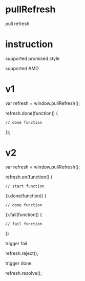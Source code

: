 # pullRefresh
pull refresh

# instruction

supported promised style

supported AMD

# v1
var refresh = window.pullRefresh();

refresh.done(function() {

    // done function
});


# v2
var refresh = window.pullRefresh();

refresh.on(function() {

    // start function
}).done(function() {

    // done function
}).fail(function() {

    // fail function
})

trigger fail

refresh.reject();

trigger done

refresh.resolve();